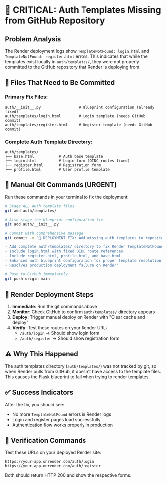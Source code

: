 # 🚨 CRITICAL: Auth Templates Missing from GitHub Repository

## Problem Analysis
The Render deployment logs show `TemplateNotFound: login.html` and `TemplateNotFound: register.html` errors. This indicates that while the templates exist locally in `auth/templates/`, they were not properly committed to the GitHub repository that Render is deploying from.

## 📁 Files That Need to Be Committed

### Primary Fix Files:
```
auth/__init__.py                 # Blueprint configuration (already fixed)
auth/templates/login.html        # Login template (needs GitHub commit)
auth/templates/register.html     # Register template (needs GitHub commit)
```

### Complete Auth Template Directory:
```
auth/templates/
├── base.html           # Auth base template
├── login.html          # Login form (OIDC routes fixed)
├── register.html       # Registration form
└── profile.html        # User profile template
```

## 🚀 Manual Git Commands (URGENT)

Run these commands in your terminal to fix the deployment:

```bash
# Stage ALL auth template files
git add auth/templates/

# Also stage the blueprint configuration fix
git add auth/__init__.py

# Commit with comprehensive message
git commit -m "🚨 DEPLOYMENT FIX: Add missing auth templates to repository

- Add complete auth/templates/ directory to fix Render TemplateNotFound errors
- Include login.html with fixed OIDC route references
- Include register.html, profile.html, and base.html
- Enhanced auth blueprint configuration for proper template resolution
- Resolves production deployment failure on Render"

# Push to GitHub immediately
git push origin main
```

## 🔄 Render Deployment Steps

1. **Immediate**: Run the git commands above
2. **Monitor**: Check GitHub to confirm `auth/templates/` directory appears
3. **Deploy**: Trigger manual deploy on Render with "Clear cache and deploy"
4. **Verify**: Test these routes on your Render URL:
   - `/auth/login` → Should show login form
   - `/auth/register` → Should show registration form

## ⚠️ Why This Happened

The auth templates directory (`auth/templates/`) was not tracked by git, so when Render pulls from GitHub, it doesn't have access to the template files. This causes the Flask blueprint to fail when trying to render templates.

## ✅ Success Indicators

After the fix, you should see:
- No more `TemplateNotFound` errors in Render logs
- Login and register pages load successfully
- Authentication flow works properly in production

## 🔧 Verification Commands

Test these URLs on your deployed Render site:
```
https://your-app.onrender.com/auth/login
https://your-app.onrender.com/auth/register
```

Both should return HTTP 200 and show the respective forms.